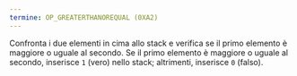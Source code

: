 ```yaml
---
termine: OP_GREATERTHANOREQUAL (0XA2)
---
```


Confronta i due elementi in cima allo stack e verifica se il primo elemento è maggiore o uguale al secondo. Se il primo elemento è maggiore o uguale al secondo, inserisce `1` (vero) nello stack; altrimenti, inserisce `0` (falso).